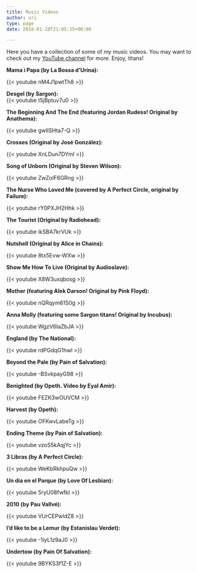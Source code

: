 ```yaml
---
title: Music Videos
author: uri
type: page
date: 2010-01-10T21:05:15+00:00

---
```

Here you have a collection of some of my music videos. You may want to check out my [YouTube channel](https://www.youtube.com/channel/UC_8n33wIclFtmwORvURYYHA) for more. Enjoy, titans!

<p style="text-align: left;">
  <strong>Mama i Papa (by La Bossa d&#8217;Urina):</strong>
</p>

{{< youtube nM4J1pwtTh8 >}}</iframe>

**Desgel (by Sargon):**  
{{< youtube t5jBptuv7u0 >}}</iframe>

<p style="text-align: left;">
  <strong>The Beginning And The End (featuring Jordan Rudess! Original by Anathema):</strong>
</p>

{{< youtube gwIlSHta7-Q >}}</iframe>

<p style="text-align: left;">
  <strong>Crosses (Original by José González):</strong>
</p>

{{< youtube XnLDun7DYmI >}}</iframe>

<p style="text-align: left;">
  <strong>Song of Unborn (Original by Steven Wilson):</strong>
</p>

{{< youtube ZwZoIF6GRng >}}</iframe>

<p style="text-align: left;">
  <strong>The Nurse Who Loved Me (covered by A Perfect Circle, original by Failure):</strong>
</p>

{{< youtube rY0PXJH2Hhk >}}</iframe>

<p style="text-align: left;">
  <strong>The Tourist (Original by Radiohead):</strong>
</p>

{{< youtube ikSBA7krVUk >}}</iframe>

<p style="text-align: left;">
  <strong>Nutshell (Original by Alice in Chains):</strong>
</p>

{{< youtube 8tx5Evw-WXw >}}</iframe>

<p style="text-align: left;">
  <strong>Show Me How To Live (Original by Audioslave):</strong>
</p>

{{< youtube X8W3uxqbosg >}}</iframe>

<p style="text-align: left;">
  <strong>Mother (featuring Alek Darson! Original by Pink Floyd):</strong>
</p>

{{< youtube nQRqym61S0g >}}</iframe>

<p style="text-align: left;">
  <strong>Anna Molly (featuring some Sargon titans! Original by Incubus):</strong>
</p>

{{< youtube WgzV6IaZbJA >}}</iframe>

<p style="text-align: left;">
  <strong>England (by The National):</strong>
</p>

{{< youtube rdPGdqG1hwI >}}</iframe>

<p style="text-align: left;">
  <strong>Beyond the Pale (by Pain of Salvation):</strong>
</p>

{{< youtube -BSvkpayG98 >}}</iframe>

<p style="text-align: left;">
  <strong>Benighted (by Opeth. Video by Eyal Amir):</strong>
</p>

{{< youtube FEZK3wOUVCM >}}</iframe>

<p style="text-align: left;">
  <strong>Harvest (by Opeth):</strong>
</p>

{{< youtube OFKwvLabeTg >}}</iframe>

<p style="text-align: left;">
  <strong>Ending Theme (by Pain of Salvation):</strong>
</p>

{{< youtube vzoS5kAqjYc >}}</iframe>

<p style="text-align: left;">
  <strong>3 Libras (by A Perfect Circle):</strong>
</p>

{{< youtube WeKbRkhpuQw >}}</iframe>

<p style="text-align: left;">
  <strong>Un día en el Parque (by Love Of Lesbian):</strong>
</p>

{{< youtube 5ryU08fwfkI >}}</iframe>

<p style="text-align: left;">
  <strong>2010 (by Pau Vallvé):</strong>
</p>

{{< youtube VUrCEPwldZ8 >}}</iframe>

<p style="text-align: left;">
  <strong>I&#8217;d like to be a Lemur (by Estanislau Verdet):</strong>
</p>

{{< youtube -1iyL1z9aJ0 >}}</iframe>

<p style="text-align: left;">
  <strong>Undertow (by Pain Of Salvation):</strong>
</p>

{{< youtube 9BYKS3f1Z-E >}}</iframe>

<!--<p style="text-align: left;">-->
  <!--<strong>Sound of Muzak (by Porcupine Tree):</strong>-->
<!--</p>-->

<!--{{< youtube Cmlc7-GlVcI >}}</iframe>-->

<!--<p style="text-align: left;">-->
  <!--<strong>A Three Legged Workhorse (by This Will Destroy You):</strong>-->
<!--</p>-->

<!--{{< youtube PGZ4SVS-CHI >}}</iframe>-->

<!--<p style="text-align: left;">-->
  <!--<strong>Breathe (by Freak Kitchen):</strong>-->
<!--</p>-->

<!--{{< youtube elSoWkuSAUU >}}</iframe>-->

<!--<p style="text-align: left;">-->
  <!--<strong>La Ofensa (by The New Raemon):</strong>-->
<!--</p>-->

<!--{{< youtube 9A_aAPTos9o >}}</iframe>-->

<!--<p style="text-align: left;">-->
  <!--<strong>Through the Morning, Through the Night (by Robert Plant and Alison Krauss):</strong>-->
<!--</p>-->

<!--{{< youtube bQG5bs5PTcE >}}</iframe>-->

<!--<p style="text-align: left;">-->
  <!--<strong>Tú Garfunkel (by The New Raemon):</strong>-->
<!--</p>-->

<!--<p style="text-align: center;">-->
  <!--{{< youtube tm9Hfg5ijzk >}}</iframe>-->
<!--</p>-->

<!--<p style="text-align: left;">-->
  <!--<strong>Come Away With Me (by Norah Jones):</strong>-->
<!--</p>-->

<!--<p style="text-align: center;">-->
<!--</p>-->

<!--<p style="text-align: left;">-->
  <!--<strong>M&#8217;agradaria ser un Lemur (by Estanislau Verdet):</strong>-->
<!--</p>-->

<!--<p style="text-align: center;">-->
<!--</p>-->

<!--**The Eldar (by Blind Guardian):**-->

<!--<p style="text-align: center;">-->
<!--</p>-->

<!--**Blackbird (by The Beatles):**-->

<!--<p style="text-align: center;">-->
<!--</p>-->

<!--**Coil (by Opeth):**-->

<!--<p style="text-align: center;">-->
<!--</p>-->

<!--**Losing you (by John Butler Trio):**-->

<!--<p style="text-align: center;">-->
<!--</p>-->

<!--**Dedication (by Pain Of Salvation):**-->

<!--<p style="text-align: center;">-->
<!--</p>-->

<!--**My Curse (by Killswitch Engage) (stupid vocal cover):**-->

<!--<p style="text-align: center;">-->
<!--</p>-->

<!--**Another Lonely Day (by Ben Harper):**-->

<!--<p style="text-align: center;">-->
<!--</p>-->

<!--**Without You I&#8217;m Nothing (by Placebo):**-->

<!--<p style="text-align: center;">-->
<!--</p>-->

<!--**Alnitak (by Madee):**-->

<!--<p style="text-align: center;">-->
<!--</p>-->

<!--**Elderly Woman Behind The Counter in a Small Town (by Pearl Jam):**-->

<!--<p style="text-align: center;">-->
<!--</p>-->

<!--**A Ghost (by Madee):**-->

<!--<p style="text-align: center;">-->
<!--</p>-->

<!--**More Than Words (by Extreme):**-->

<!--<p style="text-align: center;">-->
<!--</p>-->

<!--**Trains (by Porcupine Tree):**-->

<!--<p style="text-align: center;">-->
<!--</p>-->

<!--**Home (by Depeche Mode):**-->

<!--<p style="text-align: center;">-->
<!--</p>-->
